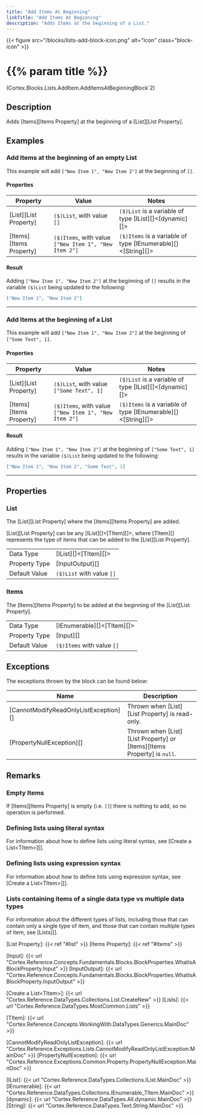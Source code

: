 ```yaml
---
title: "Add Items At Beginning"
linkTitle: "Add Items At Beginning"
description: "Adds Items at the beginning of a List."
---
```


{{< figure src="/blocks/lists-add-block-icon.png" alt="Icon" class="block-icon" >}}

# {{% param title %}}

<p class="namespace">(Cortex.Blocks.Lists.AddItem.AddItemsAtBeginningBlock`2)</p>

## Description

Adds [Items][Items Property] at the beginning of a [List][List Property].

## Examples

### Add Items at the beginning of an empty List

This example will add `["New Item 1", "New Item 2"]` at the beginning of `[]`.

#### Properties

| Property           | Value                     | Notes                                    |
|--------------------|---------------------------|------------------------------------------|
| [List][List Property] | `($)List`, with value `[]` | `($)List` is a variable of type [IList][]&lt;[dynamic][]&gt; |
| [Items][Items Property] | `($)Items`, with value `["New Item 1", "New Item 2"]` | `($)Items` is a variable of type [IEnumerable][]&lt;[String][]&gt; |

#### Result

Adding `["New Item 1", "New Item 2"]` at the beginning of `[]` results in the variable `($)List` being updated to the following:

```json
["New Item 1", "New Item 2"]
```

***

### Add Items at the beginning of a List

This example will add `["New Item 1", "New Item 2"]` at the beginning of `["Some Text", 1]`.

#### Properties

| Property           | Value                     | Notes                                    |
|--------------------|---------------------------|------------------------------------------|
| [List][List Property] | `($)List`, with value `["Some Text", 1]` | `($)List` is a variable of type [IList][]&lt;[dynamic][]&gt; |
| [Items][Items Property] | `($)Items`, with value `["New Item 1", "New Item 2"]` | `($)Items` is a variable of type [IEnumerable][]&lt;[String][]&gt; |

#### Result

Adding `["New Item 1", "New Item 2"]` at the beginning of `["Some Text", 1]` results in the variable `($)List` being updated to the following:

```json
["New Item 1", "New Item 2", "Some Text", 1]
```

***

## Properties

### List

The [List][List Property] where the [Items][Items Property] are added.  

[List][List Property] can be any [IList][]&lt;[TItem][]&gt;, where [TItem][] represents the type of items that can be added to the [List][List Property].
  
| | |
|--------------------|---------------------------|
| Data Type | [IList][]&lt;[TItem][]&gt; |
| Property Type | [InputOutput][] |
| Default Value | `($)List` with value `[]` |

### Items

The [Items][Items Property] to be added at the beginning of the [List][List Property].

| | |
|--------------------|---------------------------|
| Data Type | [IEnumerable][]&lt;[TItem][]&gt; |
| Property Type | [Input][] |
| Default Value | `($)Items` with value `[]` |

## Exceptions

The exceptions thrown by the block can be found below:

| Name     | Description |
|----------|----------|
| [CannotModifyReadOnlyListException][] | Thrown when [List][List Property] is read-only. |
| [PropertyNullException][] | Thrown when [List][List Property] or [Items][Items Property] is `null`. |

## Remarks

### Empty Items

If [Items][Items Property] is empty (i.e. `[]`) there is nothing to add, so no operation is performed.

### Defining lists using literal syntax

For information about how to define lists using literal syntax, see [Create a List&lt;TItem&gt;][].

### Defining lists using expression syntax

For information about how to define lists using expression syntax, see [Create a List&lt;TItem&gt;][].

### Lists containing items of a single data type vs multiple data types

For information about the different types of lists, including those that can contain only a single type of item, and those that can contain multiple types of item, see [Lists][].

[List Property]: {{< ref "#list" >}}
[Items Property]: {{< ref "#items" >}}

[Input]: {{< url "Cortex.Reference.Concepts.Fundamentals.Blocks.BlockProperties.WhatIsABlockProperty.Input" >}}
[InputOutput]: {{< url "Cortex.Reference.Concepts.Fundamentals.Blocks.BlockProperties.WhatIsABlockProperty.InputOutput" >}}

[Create a List&lt;TItem&gt;]: {{< url "Cortex.Reference.DataTypes.Collections.List.CreateNew" >}}
[Lists]: {{< url "Cortex.Reference.DataTypes.MostCommon.Lists" >}}

[TItem]: {{< url "Cortex.Reference.Concepts.WorkingWith.DataTypes.Generics.MainDoc" >}}

[CannotModifyReadOnlyListException]: {{< url "Cortex.Reference.Exceptions.Lists.CannotModifyReadOnlyListException.MainDoc" >}}
[PropertyNullException]: {{< url "Cortex.Reference.Exceptions.Common.Property.PropertyNullException.MainDoc" >}}

[IList]: {{< url "Cortex.Reference.DataTypes.Collections.IList.MainDoc" >}}
[IEnumerable]: {{< url "Cortex.Reference.DataTypes.Collections.IEnumerable_TItem.MainDoc" >}}
[dynamic]: {{< url "Cortex.Reference.DataTypes.All.dynamic.MainDoc" >}}
[String]: {{< url "Cortex.Reference.DataTypes.Text.String.MainDoc" >}}
